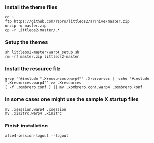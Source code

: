 ### Install the theme files

	cd ~
	ftp https://github.com/repro/littleos2/archive/master.zip
	unzip -q master.zip
	cp -r littleos2-master/.* .


### Setup the themes
	sh littleos2-master/warp4_setup.sh
	rm -rf master.zip littleos2-master


### Install the resource file
	grep '^#include ".Xresources.warp4"' .Xresources || echo '#include ".Xresources.warp4"' >> .Xresources
	[ -f .xombrero.conf ] || mv .xombrero.conf.warp4 .xombrero.conf


### In some cases one might use the sample X startup files
	mv .xsession.warp4 .xsession
	mv .xinitrc.warp4 .xinitrc


### Finish installation
	xfce4-session-logout --logout
